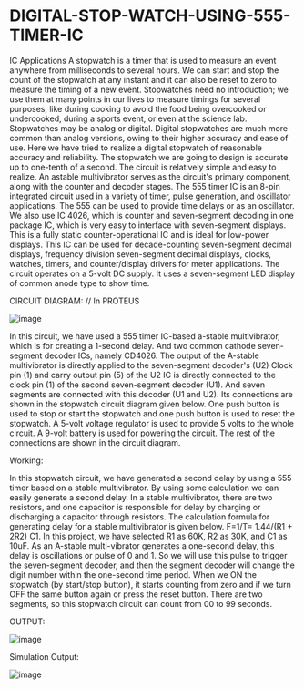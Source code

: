 # DIGITAL-STOP-WATCH-USING-555-TIMER-IC
IC Applications
A stopwatch is a timer that is used to measure an event anywhere from milliseconds to several hours. We can start and stop the count of the stopwatch at any instant and it can also be reset to zero to measure the timing of a new event.
Stopwatches need no introduction; we use them at many points in our lives to measure timings for several purposes, like during cooking to avoid the food being overcooked or undercooked, during a sports event, or even at the science lab.
Stopwatches may be analog or digital. Digital stopwatches are much more common than analog versions, owing to their higher accuracy and ease of use. Here we have tried to realize a digital stopwatch of reasonable accuracy and reliability. 
The stopwatch we are going to design is accurate up to one-tenth of a second. The circuit is relatively simple and easy to realize. An astable multivibrator serves as the circuit's primary component, along with the counter and decoder stages.
The 555 timer IC is an 8-pin integrated circuit used in a variety of timer, pulse generation, and oscillator applications. The 555 can be used to provide time delays or as an oscillator.
We also use IC 4026, which is counter and seven-segment decoding in one package IC, which is very easy to interface with seven-segment displays. This is a fully static counter-operational IC and is ideal for low-power displays. 
This IC can be used for decade-counting seven-segment decimal displays, frequency division seven-segment decimal displays, clocks, watches, timers, and counter/display drivers for meter applications. 
The circuit operates on a 5-volt DC supply. It uses a seven-segment LED display of common anode type to show time.


CIRCUIT DIAGRAM:                                                        // In PROTEUS

![image](https://github.com/ChinmaiChowdary/DIGITAL-STOP-WATCH-USING-555-TIMER-IC/assets/119433702/b38120e2-9ab1-412e-a0b7-09afa320ea6e)



In this circuit, we have used a 555 timer IC-based a-stable multivibrator, which is for creating a 1-second delay. And two common cathode seven-segment decoder ICs, namely CD4026. The output of the A-stable multivibrator is directly applied to the seven-segment decoder's (U2) Clock pin (1) and carry output pin (5) of the U2 IC is directly connected to the clock pin (1) of the second seven-segment decoder (U1). And seven segments are connected with this decoder (U1 and U2). Its connections are shown in the stopwatch circuit diagram given below. One push button is used to stop or start the stopwatch and one push button is used to reset the stopwatch. A 5-volt voltage regulator is used to provide 5 volts to the whole circuit. A 9-volt battery is used for powering the circuit. The rest of the connections are shown in the circuit diagram.

Working:

In this stopwatch circuit, we have generated a second delay by using a 555 timer based on a stable multivibrator. By using some calculation we can easily generate a second delay. In a stable multivibrator, there are two resistors, and one capacitor is responsible for delay by charging or discharging a capacitor through resistors. The calculation formula for generating delay for a stable multivibrator is given below. F=1/T= 1.44/(R1 + 2R2) C1.
In this project, we have selected R1 as 60K, R2 as 30K, and C1 as 10uF. As an A-stable multi-vibrator generates a one-second delay, this delay is oscillations or pulse of 0 and 1. So we will use this pulse to trigger the seven-segment decoder, and then the segment decoder will change the digit number within the one-second time period. When we ON the stopwatch (by start/stop button), it starts counting from zero and if we turn OFF the same button again or press the reset button. There are two segments, so this stopwatch circuit can count from 00 to 99 seconds.


OUTPUT:

![image](https://github.com/ChinmaiChowdary/DIGITAL-STOP-WATCH-USING-555-TIMER-IC/assets/119433702/e69d451a-3820-4716-9deb-bcc2eaf74e80)


Simulation Output:

![image](https://github.com/ChinmaiChowdary/DIGITAL-STOP-WATCH-USING-555-TIMER-IC/assets/119433702/0a56c3fe-69ac-4871-854c-7f808391b410)
